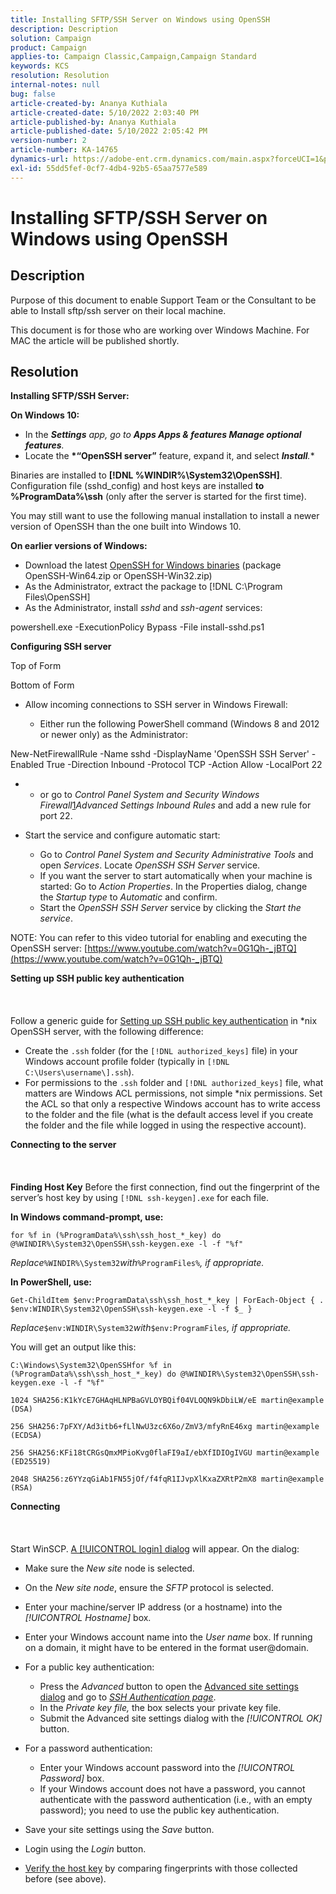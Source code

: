 ```yaml
---
title: Installing SFTP/SSH Server on Windows using OpenSSH
description: Description
solution: Campaign
product: Campaign
applies-to: Campaign Classic,Campaign,Campaign Standard
keywords: KCS
resolution: Resolution
internal-notes: null
bug: false
article-created-by: Ananya Kuthiala
article-created-date: 5/10/2022 2:03:40 PM
article-published-by: Ananya Kuthiala
article-published-date: 5/10/2022 2:05:42 PM
version-number: 2
article-number: KA-14765
dynamics-url: https://adobe-ent.crm.dynamics.com/main.aspx?forceUCI=1&pagetype=entityrecord&etn=knowledgearticle&id=f3e81ffc-69d0-ec11-a7b5-0022480a8e40
exl-id: 55dd5fef-0cf7-4db4-92b5-65aa7577e589
---
```

# Installing SFTP/SSH Server on Windows using OpenSSH

## Description


Purpose of this document to enable Support Team or the Consultant to be able to Install sftp/ssh server on their local machine.

This document is for those who are working over Windows Machine. For MAC the article will be published shortly.


## Resolution


<b>Installing SFTP/SSH Server:</b>

<b>On Windows 10:</b>

- In the <b>*Settings</b><ex id="2"/> app, go to <b>*Apps  Apps & features  Manage optional features</b><ex id="4"/>.**
- Locate the <b>*“OpenSSH server”</b><ex id="2"/> feature, expand it, and select <b>*Install</b><ex id="4"/>.**


Binaries are installed to <b>[!DNL %WINDIR%\System32\OpenSSH]</b>. Configuration file (sshd_config) and host keys are installed <b>to %ProgramData%\ssh</b> (only after the server is started for the first time).

You may still want to use the following manual installation to install a newer version of OpenSSH than the one built into Windows 10.

<b>On earlier versions of Windows:</b>

- Download the latest [OpenSSH for Windows binaries](https://github.com/PowerShell/Win32-OpenSSH/releases "https://github.com/PowerShell/Win32-OpenSSH/releases") (package OpenSSH-Win64.zip or OpenSSH-Win32.zip)
- As the Administrator, extract the package to [!DNL C:\Program Files\OpenSSH]
- As the Administrator, install *sshd* and *ssh-agent* services:


powershell.exe -ExecutionPolicy Bypass -File install-sshd.ps1



<b>Configuring SSH server</b>

Top of Form

Bottom of Form

- Allow incoming connections to SSH server in Windows Firewall:

   - Either run the following PowerShell command (Windows 8 and 2012 or newer only) as the Administrator:


New-NetFirewallRule -Name sshd -DisplayName 'OpenSSH SSH Server' -Enabled True -Direction Inbound -Protocol TCP -Action Allow -LocalPort 22

- - or go to *Control Panel  System and Security  Windows Firewall*[1](https://winscp.net/eng/docs/guide_windows_openssh_server#fn1)*Advanced Settings  Inbound Rules* and add a new rule for port 22.
- Start the service and configure automatic start:

   - Go to *Control Panel  System and Security  Administrative Tools* and open *Services*. Locate *OpenSSH SSH Server* service.
   - If you want the server to start automatically when your machine is started: Go to *Action  Properties*. In the Properties dialog, change the *Startup type* to *Automatic* and confirm.
   - Start the *OpenSSH SSH Server* service by clicking the *Start the service*.


NOTE: You can refer to this video tutorial for enabling and executing the OpenSSH server: [https://www.youtube.com/watch?v=0G1Qh-_jBTQ](https://www.youtube.com/watch?v=0G1Qh-_jBTQ)



<b>Setting up SSH public key authentication</b>
<br><br> <br><br>
Follow a generic guide for [Setting up SSH public key authentication](https://winscp.net/eng/docs/guide_public_key) in \*nix OpenSSH server, with the following difference:

- Create the `.ssh` folder (for the `[!DNL authorized_keys]` file) in your Windows account profile folder (typically in `[!DNL C:\Users\username\].ssh`).
- For permissions to the `.ssh` folder and `[!DNL authorized_keys]` file, what matters are Windows ACL permissions, not simple \*nix permissions. Set the ACL so that only a respective Windows account has to write access to the folder and the file (what is the default access level if you create the folder and the file while logged in using the respective account).


<b>Connecting to the server</b>
<br><br> <br><br><b>Finding Host Key</b>
Before the first connection, find out the fingerprint of the server’s host key by using `[!DNL ssh-keygen].exe` for each file.

<b>In Windows command-prompt, use: </b>


```
for %f in (%ProgramData%\ssh\ssh_host_*_key) do @%WINDIR%\System32\OpenSSH\ssh-keygen.exe -l -f "%f"
```


*Replace*`%WINDIR%\System32`*with*`%ProgramFiles%`*, if appropriate.*

<b>In PowerShell, use: </b>


```
Get-ChildItem $env:ProgramData\ssh\ssh_host_*_key | ForEach-Object { . $env:WINDIR\System32\OpenSSH\ssh-keygen.exe -l -f $_ }
```


*Replace*`$env:WINDIR\System32`*with*`$env:ProgramFiles`*, if appropriate.*

You will get an output like this:


```
C:\Windows\System32\OpenSSHfor %f in (%ProgramData%\ssh\ssh_host_*_key) do @%WINDIR%\System32\OpenSSH\ssh-keygen.exe -l -f "%f"
```



```
1024 SHA256:K1kYcE7GHAqHLNPBaGVLOYBQif04VLOQN9kDbiLW/eE martin@example (DSA)
```



```
256 SHA256:7pFXY/Ad3itb6+fLlNwU3zc6X6o/ZmV3/mfyRnE46xg martin@example (ECDSA)
```



```
256 SHA256:KFi18tCRGsQmxMPioKvg0flaFI9aI/ebXfIDIOgIVGU martin@example (ED25519)
```



```
2048 SHA256:z6YYzqGiAb1FN55jOf/f4fqR1IJvpXlKxaZXRtP2mX8 martin@example (RSA)
```




<b>Connecting</b>
<br><br> <br><br>
Start WinSCP. [A [!UICONTROL login] dialog](https://winscp.net/eng/docs/ui_login) will appear. On the dialog:

- Make sure the *New site* node is selected.
- On the *New site node*, ensure the *SFTP* protocol is selected.
- Enter your machine/server IP address (or a hostname) into the *[!UICONTROL Hostname]* box.
- Enter your Windows account name into the *User name* box. If running on a domain, it might have to be entered in the format user@domain.
- For a public key authentication:

   - Press the *Advanced* button to open the [Advanced site settings dialog](https://winscp.net/eng/docs/ui_login_advanced) and go to *[SSH  Authentication page](https://winscp.net/eng/docs/ui_login_authentication)*.
   - In the *Private key file,* the box selects your private key file.
   - Submit the Advanced site settings dialog with the *[!UICONTROL OK]* button.
- For a password authentication:

   - Enter your Windows account password into the *[!UICONTROL Password]* box.
   - If your Windows account does not have a password, you cannot authenticate with the password authentication (i.e., with an empty password); you need to use the public key authentication.
- Save your site settings using the *Save* button.
- Login using the *Login* button.
- [Verify the host key](https://winscp.net/eng/docs/ssh_verifying_the_host_key) by comparing fingerprints with those collected before (see above).
